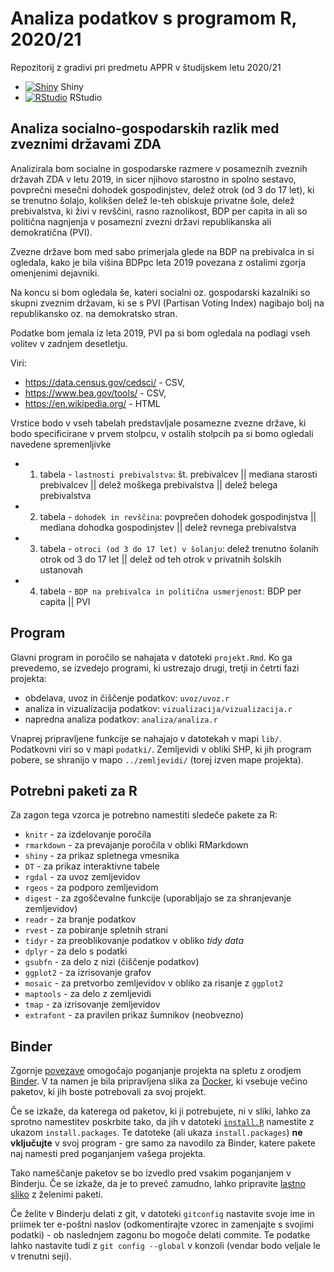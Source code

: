 # Analiza podatkov s programom R, 2020/21

Repozitorij z gradivi pri predmetu APPR v študijskem letu 2020/21

* [![Shiny](http://mybinder.org/badge.svg)](http://mybinder.org/v2/gh/tiakrofel/APPR-2020-21/master?urlpath=shiny/APPR-2020-21/projekt.Rmd) Shiny
* [![RStudio](http://mybinder.org/badge.svg)](http://mybinder.org/v2/gh/tiakrofel/APPR-2020-21/master?urlpath=rstudio) RStudio

## Analiza socialno-gospodarskih razlik med zveznimi državami ZDA

Analizirala bom socialne in gospodarske razmere v posameznih zveznih državah ZDA v letu 2019, 
in sicer njihovo starostno in spolno sestavo,
povprečni mesečni dohodek gospodinjstev, 
delež otrok (od 3 do 17 let), ki se trenutno šolajo, 
kolikšen delež le-teh obiskuje privatne šole,
delež prebivalstva, ki živi v revščini,
rasno raznolikost,
BDP per capita in
ali so politična nagnjenja v posamezni zvezni državi republikanska ali demokratična (PVI).

Zvezne države bom med sabo primerjala glede na BDP na prebivalca in si ogledala, kako je bila višina BDPpc leta 2019 povezana z ostalimi zgorja omenjenimi dejavniki.

Na koncu si bom ogledala še, kateri socialni oz. gospodarski kazalniki so skupni zveznim državam, ki se s PVI (Partisan Voting Index) nagibajo bolj na republikansko oz. na demokratsko stran.

Podatke bom jemala iz leta 2019, PVI pa si bom ogledala na podlagi vseh volitev v zadnjem desetletju.

Viri: 
* https://data.census.gov/cedsci/ - CSV,
* https://www.bea.gov/tools/ - CSV,
* https://en.wikipedia.org/ - HTML

Vrstice bodo v vseh tabelah predstavljale posamezne zvezne države, ki bodo specificirane v prvem stolpcu,
v ostalih stolpcih pa si bomo ogledali navedene spremenljivke

* 1. tabela - `lastnosti prebivalstva`: 
        št. prebivalcev || mediana starosti prebivalcev || delež moškega prebivalstva || delež belega prebivalstva 
* 2. tabela - `dohodek in revščina`:
        povprečen dohodek gospodinjstva || mediana dohodka gospodinjstev || delež revnega prebivalstva
* 3. tabela - `otroci (od 3 do 17 let) v šolanju`:
        delež trenutno šolanih otrok od 3 do 17 let || delež od teh otrok v privatnih šolskih ustanovah
* 4. tabela - `BDP na prebivalca in politična usmerjenost`:
        BDP per capita || PVI


## Program

Glavni program in poročilo se nahajata v datoteki `projekt.Rmd`.
Ko ga prevedemo, se izvedejo programi, ki ustrezajo drugi, tretji in četrti fazi projekta:

* obdelava, uvoz in čiščenje podatkov: `uvoz/uvoz.r`
* analiza in vizualizacija podatkov: `vizualizacija/vizualizacija.r`
* napredna analiza podatkov: `analiza/analiza.r`

Vnaprej pripravljene funkcije se nahajajo v datotekah v mapi `lib/`.
Podatkovni viri so v mapi `podatki/`.
Zemljevidi v obliki SHP, ki jih program pobere,
se shranijo v mapo `../zemljevidi/` (torej izven mape projekta).

## Potrebni paketi za R

Za zagon tega vzorca je potrebno namestiti sledeče pakete za R:

* `knitr` - za izdelovanje poročila
* `rmarkdown` - za prevajanje poročila v obliki RMarkdown
* `shiny` - za prikaz spletnega vmesnika
* `DT` - za prikaz interaktivne tabele
* `rgdal` - za uvoz zemljevidov
* `rgeos` - za podporo zemljevidom
* `digest` - za zgoščevalne funkcije (uporabljajo se za shranjevanje zemljevidov)
* `readr` - za branje podatkov
* `rvest` - za pobiranje spletnih strani
* `tidyr` - za preoblikovanje podatkov v obliko *tidy data*
* `dplyr` - za delo s podatki
* `gsubfn` - za delo z nizi (čiščenje podatkov)
* `ggplot2` - za izrisovanje grafov
* `mosaic` - za pretvorbo zemljevidov v obliko za risanje z `ggplot2`
* `maptools` - za delo z zemljevidi
* `tmap` - za izrisovanje zemljevidov
* `extrafont` - za pravilen prikaz šumnikov (neobvezno)

## Binder

Zgornje [povezave](#analiza-podatkov-s-programom-r-202021)
omogočajo poganjanje projekta na spletu z orodjem [Binder](https://mybinder.org/).
V ta namen je bila pripravljena slika za [Docker](https://www.docker.com/),
ki vsebuje večino paketov, ki jih boste potrebovali za svoj projekt.

Če se izkaže, da katerega od paketov, ki ji potrebujete, ni v sliki,
lahko za sprotno namestitev poskrbite tako,
da jih v datoteki [`install.R`](install.R) namestite z ukazom `install.packages`.
Te datoteke (ali ukaza `install.packages`) **ne vključujte** v svoj program -
gre samo za navodilo za Binder, katere pakete naj namesti pred poganjanjem vašega projekta.

Tako nameščanje paketov se bo izvedlo pred vsakim poganjanjem v Binderju.
Če se izkaže, da je to preveč zamudno,
lahko pripravite [lastno sliko](https://github.com/jaanos/APPR-docker) z želenimi paketi.

Če želite v Binderju delati z git,
v datoteki `gitconfig` nastavite svoje ime in priimek ter e-poštni naslov
(odkomentirajte vzorec in zamenjajte s svojimi podatki) -
ob naslednjem zagonu bo mogoče delati commite.
Te podatke lahko nastavite tudi z `git config --global` v konzoli
(vendar bodo veljale le v trenutni seji).
